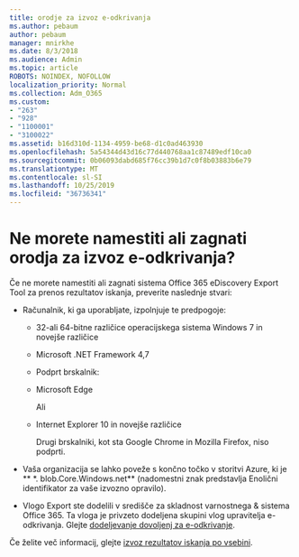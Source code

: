```yaml
---
title: orodje za izvoz e-odkrivanja
ms.author: pebaum
author: pebaum
manager: mnirkhe
ms.date: 8/3/2018
ms.audience: Admin
ms.topic: article
ROBOTS: NOINDEX, NOFOLLOW
localization_priority: Normal
ms.collection: Adm_O365
ms.custom:
- "263"
- "928"
- "1100001"
- "3100022"
ms.assetid: b16d310d-1134-4959-be68-d1c0ad463930
ms.openlocfilehash: 5a54344d43d16c77d440768aa1c87489edf10ca0
ms.sourcegitcommit: 0b06093dabd685f76cc39b1d7c0f8b03883b6e79
ms.translationtype: MT
ms.contentlocale: sl-SI
ms.lasthandoff: 10/25/2019
ms.locfileid: "36736341"
---
```

# <a name="cant-install-or-run-the-ediscovery-export-tool"></a>Ne morete namestiti ali zagnati orodja za izvoz e-odkrivanja?

Če ne morete namestiti ali zagnati sistema Office 365 eDiscovery Export Tool za prenos rezultatov iskanja, preverite naslednje stvari:
  
- Računalnik, ki ga uporabljate, izpolnjuje te predpogoje:

  - 32-ali 64-bitne različice operacijskega sistema Windows 7 in novejše različice

  - Microsoft .NET Framework 4,7

  - Podprt brskalnik:

  - Microsoft Edge

    Ali

  - Internet Explorer 10 in novejše različice

    Drugi brskalniki, kot sta Google Chrome in Mozilla Firefox, niso podprti.

- Vaša organizacija se lahko poveže s končno točko v storitvi Azure, ki je ** \*. blob.Core.Windows.net** (nadomestni znak predstavlja Enolični identifikator za vaše izvozno opravilo).

- Vlogo Export ste dodelili v središče za skladnost varnostnega &amp; sistema Office 365. Ta vloga je privzeto dodeljena skupini vlog upravitelja e-odkrivanja. Glejte [dodeljevanje dovoljenj za e-odkrivanje](https://docs.microsoft.com/office365/securitycompliance/assign-ediscovery-permissions).

Če želite več informacij, glejte [izvoz rezultatov iskanja po vsebini](https://docs.microsoft.com/office365/securitycompliance/export-search-results).
  